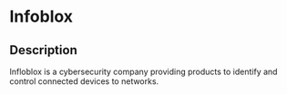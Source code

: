# Infoblox

## Description

Infloblox is a cybersecurity company providing products to identify and control connected devices to networks.
